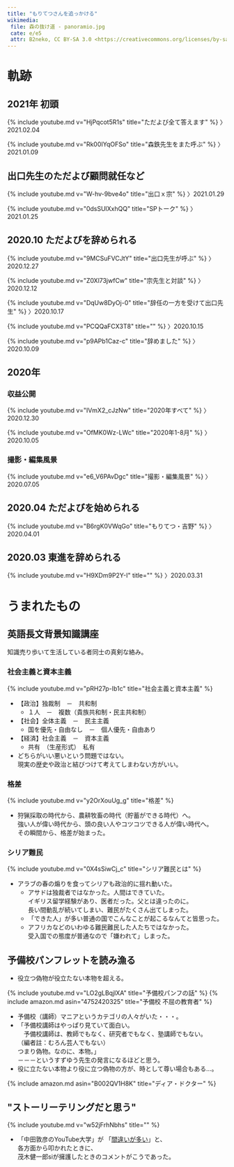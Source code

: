 ```yaml
---
title: "もりてつさんを追っかける"
wikimedia:
 file: 森の抜け道 - panoramio.jpg
 cate: e/e5
 attr: B2neko, CC BY-SA 3.0 <https://creativecommons.org/licenses/by-sa/3.0>, via Wikimedia Commons
---
```


# 軌跡

## 2021年 初頭

{% include youtube.md v="HjPqcot5R1s" title="ただよび全て答えます" %}
〉2021.02.04

{% include youtube.md v="Rk00IYqOFSo" title="森鉄先生をまた呼ぶ" %}
〉2021.01.09


## 出口先生のただよび顧問就任など

{% include youtube.md v="W-hv-9bve4o" title="出口ｘ宗" %}
〉2021.01.29

{% include youtube.md v="0dsSUlXxhQQ" title="SPトーク" %}
〉2021.01.25

## 2020.10 ただよびを辞められる

{% include youtube.md v="9MCSuFVCJtY" title="出口先生が呼ぶ" %}
〉2020.12.27

{% include youtube.md v="Z0Xl73jwfCw" title="宗先生と対談" %}
〉2020.12.12

{% include youtube.md v="DqUw8DyOj-0" title="辞任の一方を受けて出口先生" %}
〉2020.10.17

{% include youtube.md v="PCQQaFCX3T8" title="" %}
〉2020.10.15

{% include youtube.md v="p9APb1Caz-c" title="辞めました" %}
〉2020.10.09


## 2020年

### 収益公開

{% include youtube.md v="IVmX2_cJzNw" title="2020年すべて" %}
〉2020.12.30

{% include youtube.md v="OfMK0Wz-LWc" title="2020年1-8月" %}
〉2020.10.05


### 撮影・編集風景

{% include youtube.md v="e6_V6PAvDgc" title="撮影・編集風景" %}
〉2020.07.05


## 2020.04 ただよびを始められる

{% include youtube.md v="B6rgK0VWqGo" title="もりてつ・吉野" %}
〉2020.04.01


## 2020.03 東進を辞められる

{% include youtube.md v="H9XDm9P2Y-I" title="" %}
〉2020.03.31



# うまれたもの

## 英語長文背景知識講座

知識売り歩いて生活している者同士の真剣な絡み。


### 社会主義と資本主義

{% include youtube.md v="pRH27p-Ib1c" title="社会主義と資本主義" %}

* 【政治】独裁制　－　共和制
  * １人　－　複数（貴族共和制・民主共和制）
* 【社会】全体主義　－　民主主義
  * 国を優先・自由なし　－　個人優先・自由あり
* 【経済】社会主義　－　資本主義
  * 共有　（生産形式）　私有
* どちらがいい悪いという問題ではない。  
  現実の歴史や政治と結びつけて考えてしまわない方がいい。


### 格差

{% include youtube.md v="y2OrXouUg_g" title="格差" %}

* 狩猟採取の時代から、農耕牧畜の時代（貯蓄ができる時代）へ。  
  強い人が偉い時代から、頭の良い人やコツコツできる人が偉い時代へ。  
  その瞬間から、格差が始まった。


### シリア難民

{% include youtube.md v="0X4sSiwCj_c" title="シリア難民とは" %}

* アラブの春の煽りを食ってシリアも政治的に揺れ動いた。
  * アサドは独裁者ではなかった。人間はできていた。  
    イギリス留学経験があり、医者だった。父とは違ったのに。  
	長い間動乱が続いてしまい、難民がたくさん出てしまった。
  * 「できた人」が多い普通の国でこんなことが起こるなんてと皆思った。
  * アフリカなどのいわゆる難民難民した人たちではなかった。  
    受入国での態度が普通なので「嫌われて」しまった。


## 予備校パンフレットを読み漁る

* 役立つ偽物が役立たない本物を超える。

{% include youtube.md v="LO2gLBqjlXA" title="予備校パンフの話" %}
{% include amazon.md asin="4752420325" title="予備校 不屈の教育者" %}

* 予備校（講師）マニアというカテゴリの人々がいた・・・。
* 「予備校講師はやっぱり見ていて面白い。  
  　予備校講師は、教師でもなく、研究者でもなく、塾講師でもない。  
  （編者註：むろん芸人でもない）  
  つまり偽物。なのに、本物。」  
  －－－というすずゆう先生の発言になるほどと思う。
* 役に立たない本物より役に立つ偽物の方が、時として尊い場合もある…。

{% include amazon.md asin="B002QV1H8K" title="ディア・ドクター" %}


## "ストーリーテリングだと思う"

{% include youtube.md v="w52jFrhNbhs" title="" %}

* 「中田敦彦のYouTube大学」が
  「[間違いが多い](https://logtube.jp/entertainment/59325)」と、  
  各方面から叩かれたときに、  
  茂木健一郎siが擁護したときのコメントがこうであった。



